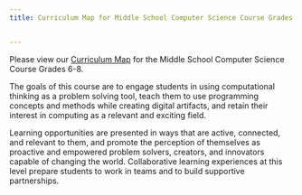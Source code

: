 ```yaml
---
title: Curriculum Map for Middle School Computer Science Course Grades 6-8


---
```


Please view our [Curriculum Map](https://docs.google.com/spreadsheets/d/1of2dwHnwWigE9-SWtD7c40vBD0KmrVXiKWn-gZOnR2Q/edit?usp=sharing) for the Middle School Computer Science Course Grades 6-8.

The goals of this course are to engage students in using computational thinking as a problem solving tool, teach them to use programming concepts and methods while creating digital artifacts, and retain their interest in computing as a relevant and exciting field.

Learning opportunities are presented in ways that are active, connected, and relevant to them, and promote the perception of themselves as proactive and empowered problem solvers, creators, and innovators capable of changing the world. Collaborative learning experiences at this level prepare students to work in teams and to build supportive partnerships.

